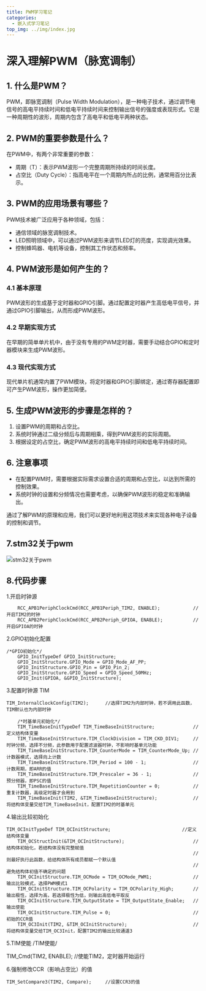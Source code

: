 ```yaml
---
title: PWM学习笔记
categories:
  - 嵌入式学习笔记
top_img: ../img/index.jpg
---
```


# 深入理解PWM（脉宽调制）

## 1. 什么是PWM？

PWM，即脉宽调制（Pulse Width Modulation），是一种电子技术，通过调节电信号的高电平持续时间和低电平持续时间来控制输出信号的强度或表现形式。它是一种周期性的波形，周期内包含了高电平和低电平两种状态。

## 2. PWM的重要参数是什么？

在PWM中，有两个非常重要的参数：
- 周期（T）：表示PWM波形一个完整周期所持续的时间长度。
- 占空比（Duty Cycle）：指高电平在一个周期内所占的比例，通常用百分比表示。

## 3. PWM的应用场景有哪些？

PWM技术被广泛应用于各种领域，包括：
- 通信领域的脉宽调制技术。
- LED照明领域中，可以通过PWM波形来调节LED灯的亮度，实现调光效果。
- 控制蜂鸣器、电机等设备，控制其工作状态和频率。

## 4. PWM波形是如何产生的？

### 4.1 基本原理

PWM波形的生成基于定时器和GPIO引脚。通过配置定时器产生高低电平信号，并通过GPIO引脚输出，从而形成PWM波形。

### 4.2 早期实现方式

在早期的简单单片机中，由于没有专用的PWM定时器，需要手动结合GPIO和定时器模块来生成PWM波形。

### 4.3 现代实现方式

现代单片机通常内置了PWM模块，将定时器和GPIO引脚绑定，通过寄存器配置即可产生PWM波形，操作更加简便。

## 5. 生成PWM波形的步骤是怎样的？

1. 设置PWM的周期和占空比。
2. 系统时钟通过二级分频后与周期相乘，得到PWM波形的实际周期。
3. 根据设定的占空比，确定PWM波形的高电平持续时间和低电平持续时间。

## 6. 注意事项

- 在配置PWM时，需要根据实际需求设置合适的周期和占空比，以达到所需的控制效果。
- 系统时钟的设置和分频情况也需要考虑，以确保PWM波形的稳定和准确输出。

通过了解PWM的原理和应用，我们可以更好地利用这项技术来实现各种电子设备的控制和调节。

## 7.stm32关于pwm
![stm32关于pwm](https://s2.loli.net/2024/03/12/HUxKWMLRZapGY41.jpg)

## 8.代码步骤
1.开启时钟源
```/*开启时钟*/
	RCC_APB1PeriphClockCmd(RCC_APB1Periph_TIM2, ENABLE);			//开启TIM2的时钟
	RCC_APB2PeriphClockCmd(RCC_APB2Periph_GPIOA, ENABLE);			//开启GPIOA的时钟
```
2.GPIO初始化配置
```
/*GPIO初始化*/
	GPIO_InitTypeDef GPIO_InitStructure;
	GPIO_InitStructure.GPIO_Mode = GPIO_Mode_AF_PP;
	GPIO_InitStructure.GPIO_Pin = GPIO_Pin_2;
	GPIO_InitStructure.GPIO_Speed = GPIO_Speed_50MHz;
	GPIO_Init(GPIOA, &GPIO_InitStructure);		
```

3.配置时钟源 TIM
```
TIM_InternalClockConfig(TIM2);		//选择TIM2为内部时钟，若不调用此函数，TIM默认也为内部时钟
	
	/*时基单元初始化*/
	TIM_TimeBaseInitTypeDef TIM_TimeBaseInitStructure;				//定义结构体变量
	TIM_TimeBaseInitStructure.TIM_ClockDivision = TIM_CKD_DIV1;     //时钟分频，选择不分频，此参数用于配置滤波器时钟，不影响时基单元功能
	TIM_TimeBaseInitStructure.TIM_CounterMode = TIM_CounterMode_Up; //计数器模式，选择向上计数
	TIM_TimeBaseInitStructure.TIM_Period = 100 - 1;                 //计数周期，即ARR的值
	TIM_TimeBaseInitStructure.TIM_Prescaler = 36 - 1;               //预分频器，即PSC的值
	TIM_TimeBaseInitStructure.TIM_RepetitionCounter = 0;            //重复计数器，高级定时器才会用到
	TIM_TimeBaseInit(TIM2, &TIM_TimeBaseInitStructure);             //将结构体变量交给TIM_TimeBaseInit，配置TIM2的时基单元
```

4.输出比较初始化
```
TIM_OCInitTypeDef TIM_OCInitStructure;							//定义结构体变量
	TIM_OCStructInit(&TIM_OCInitStructure);                         //结构体初始化，若结构体没有完整赋值
	                                                                //则最好执行此函数，给结构体所有成员都赋一个默认值
	                                                                //避免结构体初值不确定的问题
	TIM_OCInitStructure.TIM_OCMode = TIM_OCMode_PWM1;               //输出比较模式，选择PWM模式1
	TIM_OCInitStructure.TIM_OCPolarity = TIM_OCPolarity_High;       //输出极性，选择为高，若选择极性为低，则输出高低电平取反
	TIM_OCInitStructure.TIM_OutputState = TIM_OutputState_Enable;   //输出使能
	TIM_OCInitStructure.TIM_Pulse = 0;								//初始的CCR值
	TIM_OC3Init(TIM2, &TIM_OCInitStructure);                        //将结构体变量交给TIM_OC3Init，配置TIM2的输出比较通道3
```

5.TIM使能
/TIM使能/

TIM_Cmd(TIM2, ENABLE); //使能TIM2，定时器开始运行

6.强制修改CCR（影响占空比）的值
```
TIM_SetCompare3(TIM2, Compare);		//设置CCR3的值
```